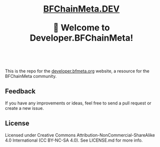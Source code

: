 <h1 align="center" style="margin-top: 1em; margin-bottom: 3em;">
  <p><a href="https://developer.bfmeta.org">BFChainMeta.DEV</a></p>
  <p>👋 Welcome to Developer.BFChainMeta!</p>
</h1>

This is the repo for the [developer.bfmeta.org](https://developer.bfmeta.org) website, a resource for the BFChainMeta community. 

## Feedback

If you have any improvements or ideas, feel free to send a pull request or create a new issue.

## License

Licensed under Creative Commons Attribution-NonCommercial-ShareAlike 4.0 International (CC BY-NC-SA 4.0). See LICENSE.md for more info.